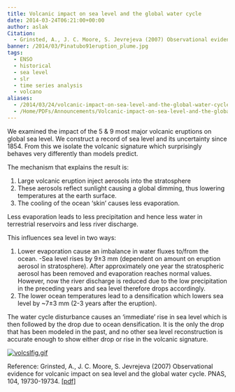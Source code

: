 ```yaml
---
title: Volcanic impact on sea level and the global water cycle
date: 2014-03-24T06:21:00+00:00
author: aslak
Citation:
  - Grinsted, A., J. C. Moore, S. Jevrejeva (2007) Observational evidence for volcanic impact on sea level and the global water cycle. PNAS, 104, 19730-19734.
banner: /2014/03/Pinatubo91eruption_plume.jpg
tags:
  - ENSO
  - historical
  - sea level
  - slr
  - time series analysis
  - volcano
aliases:
  - /2014/03/24/volcanic-impact-on-sea-level-and-the-global-water-cycle/
  - /Home/PDFs/Announcements/Volcanic-impact-on-sea-level-and-the-global-water-cycle
---
```

We examined the impact of the 5 & 9 most major volcanic eruptions on global sea level. We construct a record of sea level and its uncertainty since 1854. From this we isolate the volcanic signature which surprisingly behaves very differently than models predict.

The mechanism that explains the result is:

  1. Large volcanic eruption inject aerosols into the stratosphere
  2. These aerosols reflect sunlight causing a global dimming, thus lowering temperatures at the earth surface.
  3. The cooling of the ocean ‘skin’ causes less evaporation.

Less evaporation leads to less precipitation and hence less water in terrestrial reservoirs and less river discharge.

This influences sea level in two ways:

  1. Lower evaporation cause an imbalance in water fluxes to/from the ocean. -Sea level rises by 9±3 mm (dependent on amount on eruption aerosol in stratosphere). After approximately one year the stratospheric aerosol has been removed and evaporation reaches normal values. However, now the river discharge is reduced due to the low precipitation in the preceding years and sea level therefore drops accordingly.
  2. The lower ocean temperatures lead to a densification which lowers sea level by ~7±3 mm (2-3 years after the eruption).

The water cycle disturbance causes an ‘immediate’ rise in sea level which is then followed by the drop due to ocean densification. It is the only the drop that has been modeled in the past, and no other sea level reconstruction is accurate enough to show either drop or rise in the volcanic signature.

[![volcslfig.gif](/2016/02/volcslfig-300x239.gif)](/2016/02/volcslfig.gif)

 

Reference: Grinsted, A., J. C. Moore, S. Jevrejeva (2007) Observational evidence for volcanic impact on sea level and the global water cycle. PNAS, 104, 19730-19734. [[pdf]](/2016/03/grinsted-pnas07-volcanoes-and-sea-level-small)
